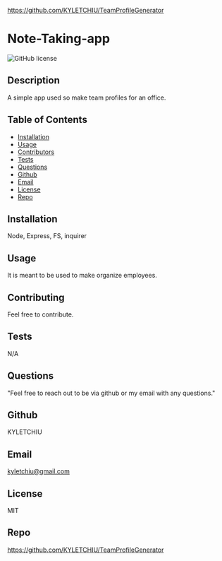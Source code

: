 https://github.com/KYLETCHIU/TeamProfileGenerator

# Note-Taking-app
![GitHub license](http://img.shields.io/badge/license-MIT-green)

## Description
A simple app used so make team profiles for an office.

## Table of Contents
* [Installation](#Installation)
* [Usage](#Usage)
* [Contributors](#Contributors)
* [Tests](#Tests)
* [Questions](Questions)
* [Github](#Github)
* [Email](#Email)
* [License](#License)
* [Repo](#Repo)

## Installation
Node, Express, FS, inquirer 

## Usage
It is meant to be used to make organize employees.

## Contributing
Feel free to contribute.

## Tests
N/A

## Questions
"Feel free to reach out to be via github or my email with any questions."

## Github
KYLETCHIU

## Email
 kyletchiu@gmail.com


## License
 MIT 

## Repo
https://github.com/KYLETCHIU/TeamProfileGenerator
